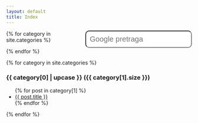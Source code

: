 ```yaml
---
layout: default
title: Index
---
```


<form method="get" id="search-google" action="https://www.google.com/search" target="_blank"><input type="hidden" name="sitesearch" value="superkuvar.com" /><input type="text" name="q" maxlength="255" value="" placeholder="Google pretraga" class="form-control" /></form>
<style>
input{
float: right;
padding: 10px;
border-radius: 10px;
-moz-border-radius: 10px;
-webkit-border-radius: 10px;
font-size: 20px;
}
</style>


<!-- super i čorbe
dodaci za supe i čorbe
salate
prelivi za salate
predjela
prilozi
jela od mesa
jela bez mesa
jela od ribe
jela od jaja
sosovi
hlebovi i pogače
proje
slane pite
slatke pite
peciva
testenine
kolači
posni kolači
slatkiši
torte
rolati
sladoled
slana zimnica
slatka zimnica -->



{% for category in site.categories %}
<!-- 
  <h3 id="{{ category[0] }}">{{ category[0] | upcase }} ({{ category[1].size }})</h3>
 -->
{% endfor %}


{% for category in site.categories %}
 
  <h3 id="{{ category[0] }}">{{ category[0] | upcase }} ({{ category[1].size }})</h3>
  
  <ul>
    {% for post in category[1] %}
      <li><a href="{{ post.url }}">{{ post.title }}</a></li>
    {% endfor %}
  </ul>
{% endfor %}

